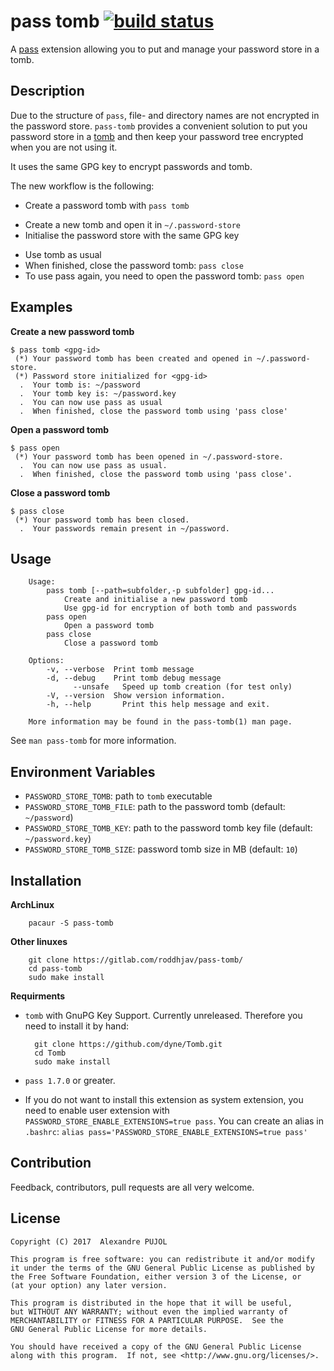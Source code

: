 # pass tomb [![build status][build-img]][build-url]

A [pass](https://www.passwordstore.org/) extension allowing you to put and
manage your password store in a tomb.

## Description

Due to the structure of `pass`, file- and directory names are not encrypted in
the password store. `pass-tomb` provides a convenient solution to put you password
store in a [tomb](https://github.com/dyne/Tomb) and then keep your password
tree encrypted when you are not using it.

It uses the same GPG key to encrypt passwords and tomb.

The new workflow is the following:
* Create a password tomb with `pass tomb`
 - Create a new tomb and open it in `~/.password-store`
 - Initialise the password store with the same GPG key
* Use tomb as usual
* When finished, close the password tomb: `pass close`
* To use pass again, you need to open the password tomb: `pass open`

## Examples

**Create a new password tomb**
```
$ pass tomb <gpg-id>
 (*) Your password tomb has been created and opened in ~/.password-store.
 (*) Password store initialized for <gpg-id>
  .  Your tomb is: ~/password
  .  Your tomb key is: ~/password.key
  .  You can now use pass as usual
  .  When finished, close the password tomb using 'pass close'
```

**Open a password tomb**
```
$ pass open
 (*) Your password tomb has been opened in ~/.password-store.
  .  You can now use pass as usual.
  .  When finished, close the password tomb using 'pass close'.
```

**Close a password tomb**
```
$ pass close
 (*) Your password tomb has been closed.
  .  Your passwords remain present in ~/password.
  ```

## Usage

		Usage:
		    pass tomb [--path=subfolder,-p subfolder] gpg-id...
		        Create and initialise a new password tomb
		        Use gpg-id for encryption of both tomb and passwords
		    pass open
		        Open a password tomb
		    pass close
		        Close a password tomb

		Options:
		    -v, --verbose  Print tomb message
		    -d, --debug    Print tomb debug message
		          --unsafe   Speed up tomb creation (for test only)
		    -V, --version  Show version information.
		    -h, --help	     Print this help message and exit.

		More information may be found in the pass-tomb(1) man page.


See `man pass-tomb` for more information.

## Environment Variables

* `PASSWORD_STORE_TOMB`: path to `tomb` executable
* `PASSWORD_STORE_TOMB_FILE`: path to the password tomb (default: `~/password`)
* `PASSWORD_STORE_TOMB_KEY`: path to the password tomb key file (default: `~/password.key`)
* `PASSWORD_STORE_TOMB_SIZE`: password tomb size in MB (default: `10`)

## Installation

**ArchLinux**

		pacaur -S pass-tomb

**Other linuxes**

		git clone https://gitlab.com/roddhjav/pass-tomb/
		cd pass-tomb
		sudo make install

**Requirments**

* `tomb` with GnuPG Key Support. Currently unreleased. Therefore you need to install it by hand:

		git clone https://github.com/dyne/Tomb.git
		cd Tomb
		sudo make install

* `pass 1.7.0` or greater.

* If you do not want to install this extension as system extension, you need to
enable user extension with `PASSWORD_STORE_ENABLE_EXTENSIONS=true pass`. You can
create an alias in `.bashrc`: `alias pass='PASSWORD_STORE_ENABLE_EXTENSIONS=true pass'`


## Contribution
Feedback, contributors, pull requests are all very welcome.


## License

    Copyright (C) 2017  Alexandre PUJOL

    This program is free software: you can redistribute it and/or modify
    it under the terms of the GNU General Public License as published by
    the Free Software Foundation, either version 3 of the License, or
    (at your option) any later version.

    This program is distributed in the hope that it will be useful,
    but WITHOUT ANY WARRANTY; without even the implied warranty of
    MERCHANTABILITY or FITNESS FOR A PARTICULAR PURPOSE.  See the
    GNU General Public License for more details.

    You should have received a copy of the GNU General Public License
    along with this program.  If not, see <http://www.gnu.org/licenses/>.

[build-img]: https://gitlab.com/roddhjav/pass-tomb/badges/master/build.svg
[build-url]: https://gitlab.com/roddhjav/pass-tomb/commits/master

